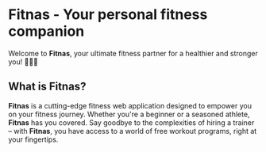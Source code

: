   # Fitnas - Your personal fitness companion

  Welcome to **Fitnas**, your ultimate fitness partner for a healthier and stronger you! 🏋️‍♂️💪

  ## What is Fitnas?

  **Fitnas** is a cutting-edge fitness web application designed to empower you on your fitness  journey. 
  Whether you're a beginner or a seasoned athlete, **Fitnas** has you covered. 
  Say goodbye to the complexities of hiring a trainer – with **Fitnas**, you have access to a world of free workout programs, right at your fingertips.

  ##
